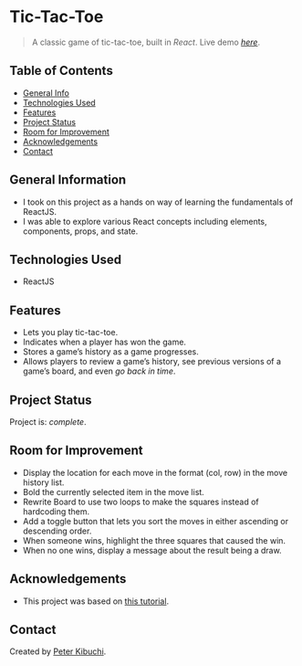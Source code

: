 # Tic-Tac-Toe
> A classic game of tic-tac-toe, built in *React*.
> Live demo [_here_](https://peterkibuchi.github.io/tic-tac-toe/).

## Table of Contents
* [General Info](#general-information)
* [Technologies Used](#technologies-used)
* [Features](#features)
* [Project Status](#project-status)
* [Room for Improvement](#room-for-improvement)
* [Acknowledgements](#acknowledgements)
* [Contact](#contact)


## General Information
- I took on this project as a hands on way of learning the fundamentals of ReactJS.
- I was able to explore various React concepts including elements, components, props, and state.


## Technologies Used
- ReactJS


## Features
- Lets you play tic-tac-toe.
- Indicates when a player has won the game.
- Stores a game’s history as a game progresses.
- Allows players to review a game’s history, see previous versions of a game’s board, and even *go back in time*.


## Project Status
Project is: _complete_.


## Room for Improvement
- Display the location for each move in the format (col, row) in the move history list.
- Bold the currently selected item in the move list.
- Rewrite Board to use two loops to make the squares instead of hardcoding them.
- Add a toggle button that lets you sort the moves in either ascending or descending order.
- When someone wins, highlight the three squares that caused the win.
- When no one wins, display a message about the result being a draw.


## Acknowledgements
- This project was based on [this tutorial](https://reactjs.org/tutorial/tutorial.html).


## Contact
Created by [Peter Kibuchi](https://www.peterkibuchi.com/).

